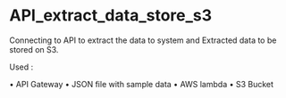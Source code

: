 # API_extract_data_store_s3
Connecting to API to extract the data to system and Extracted data to be stored on S3.

Used :

•	API Gateway
•	JSON file with sample data
•	AWS lambda
•	S3 Bucket
